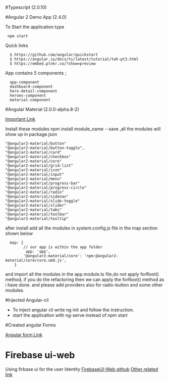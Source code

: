 #Typescript (2.0.10)

#Angular 2 Demo App (2.4.0)

To Start the application type 

     npm start

Quick links

      $ https://github.com/angular/quickstart
      $ https://angular.io/docs/ts/latest/tutorial/toh-pt3.html
      $ https://embed.plnkr.co/?show=preview

App contains 5 components ;

      app-component 
      dashboard-component
      hero-detail-component
      heroes-component
      material-component
   

#Angular Material (2.0.0-alpha.8-2)
 
 
[Important Link](https://github.com/angular/material2)

Install these modules npm install module_name --save ,all the modules will show up
in package.json

    "@angular2-material/button"
    "@angular2-material/button-toggle",
    "@angular2-material/card"
    "@angular2-material/checkbox"
    "@angular2-material/core"
    "@angular2-material/grid-list"
    "@angular2-material/icon"
    "@angular2-material/input"
    "@angular2-material/menu"
    "@angular2-material/progress-bar"
    "@angular2-material/progress-circle"
    "@angular2-material/radio"
    "@angular2-material/sidenav"
    "@angular2-material/slide-toggle"
    "@angular2-material/slider"
    "@angular2-material/tabs"
    "@angular2-material/toolbar"
    "@angular2-material/tooltip"

after install add all the modules in system.config.js file in the map section 
shown below

      map: {
            // our app is within the app folder
             app: 'app',
            '@angular2-material/core': 'npm:@angular2-material/core/core.umd.js',
        }

and import all the modules in the app.module.ts file,do not apply forRoot() method,
if you do the refactoring then we can apply the forRoot() method as i have done.
 and please add providers also for radio-button and some other modules.
   


#Injected Angular-cli   

* To inject angular cli write ng init and follow the instruction.
* start the application with ng-serve instead of npm start


#Created angular Forms

[Angular form Link](https://angular.io/docs/ts/latest/guide/forms.html)


# Firebase ui-web
 Using firbase ui for the user Identity 
 [FirebaseUI-Web github](https://github.com/firebase/FirebaseUI-Web)
 [Other related link](https://firebase.google.com/docs/auth/web/password-auth#before_you_begin)